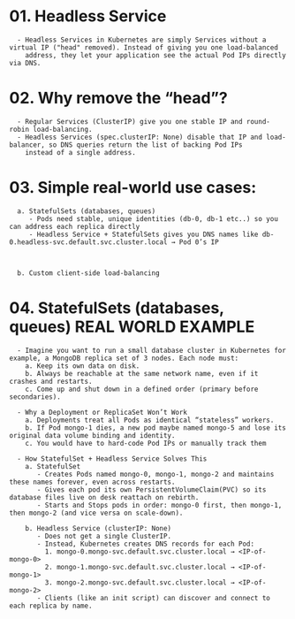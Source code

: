 # 01. Headless Service
      - Headless Services in Kubernetes are simply Services without a virtual IP ("head" removed). Instead of giving you one load-balanced 
        address, they let your application see the actual Pod IPs directly via DNS.


# 02. Why remove the “head”?
      - Regular Services (ClusterIP) give you one stable IP and round-robin load-balancing.
      - Headless Services (spec.clusterIP: None) disable that IP and load-balancer, so DNS queries return the list of backing Pod IPs 
        instead of a single address.


# 03. Simple real-world use cases:
      
      a. StatefulSets (databases, queues)
         - Pods need stable, unique identities (db-0, db-1 etc..) so you can address each replica directly
         - Headless Service + StatefulSets gives you DNS names like db-0.headless-svc.default.svc.cluster.local → Pod 0’s IP


      
      b. Custom client-side load-balancing


# 04. StatefulSets (databases, queues) REAL WORLD EXAMPLE
      - Imagine you want to run a small database cluster in Kubernetes for example, a MongoDB replica set of 3 nodes. Each node must:
        a. Keep its own data on disk.
        b. Always be reachable at the same network name, even if it crashes and restarts.
        c. Come up and shut down in a defined order (primary before secondaries).
      
      - Why a Deployment or ReplicaSet Won’t Work
        a. Deployments treat all Pods as identical “stateless” workers.
        b. If Pod mongo-1 dies, a new pod maybe named mongo-5 and lose its original data volume binding and identity.
        c. You would have to hard-code Pod IPs or manually track them
      
      - How StatefulSet + Headless Service Solves This
        a. StatefulSet
           - Creates Pods named mongo-0, mongo-1, mongo-2 and maintains these names forever, even across restarts.
           - Gives each pod its own PersistentVolumeClaim(PVC) so its database files live on desk reattach on rebirth.
           - Starts and Stops pods in order: mongo-0 first, then mongo-1, then mongo-2 (and vice versa on scale-down).

        b. Headless Service (clusterIP: None)
           - Does not get a single ClusterIP.
           - Instead, Kubernetes creates DNS records for each Pod:
             1. mongo-0.mongo-svc.default.svc.cluster.local → <IP-of-mongo-0>
             2. mongo-1.mongo-svc.default.svc.cluster.local → <IP-of-mongo-1>
             3. mongo-2.mongo-svc.default.svc.cluster.local → <IP-of-mongo-2>
           - Clients (like an init script) can discover and connect to each replica by name.

